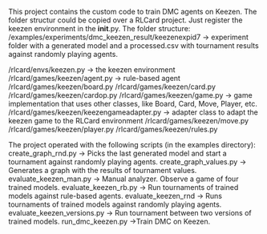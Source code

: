This project contains the custom code to train DMC agents on Keezen. The folder structur could be copied over a RLCard project. Just register the keezen environment in the __init__.py.
The folder structure:
/examples/experiments/dmc_keezen_result/keezenexpid7 -> experiment folder with a generated model and a processed.csv with tournament results against randomly playing agents.

/rlcard/envs/keezen.py -> the keezen environment
/rlcard/games/keezen/agent.py -> rule-based agent
/rlcard/games/keezen/board.py
/rlcard/games/keezen/card.py
/rlcard/games/keezen/cardop.py
/rlcard/games/keezen/game.py -> game implementation that uses other classes, like Board, Card, Move, Player, etc.
/rlcard/games/keezen/keezengameadapter.py -> adapter class to adapt the keezen game to the RLCard environment
/rlcard/games/keezen/move.py
/rlcard/games/keezen/player.py
/rlcard/games/keezen/rules.py

The project operated with the following scripts (in the examples directory):
create_graph_rnd.py -> Picks the last generated model and start a tournament against randomly playing agents.
create_graph_values.py -> Generates a graph with the results of tournament values.
evaluate_keezen_man.py -> Manual analyzer. Observe a game of four trained models.
evaluate_keezen_rb.py -> Run tournaments of trained models against rule-based agents.
evaluate_keezen_rnd -> Runs tournaments of trained models against randomly playing agents.
evaluate_keezen_versions.py -> Run tournament between two versions of trained models.
run_dmc_keezen.py ->Train DMC on Keezen.  
